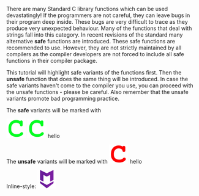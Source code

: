 There are many Standard C library functions which can be used devastatingly! If the programmers are not careful, they can leave bugs in their program deep inside. These bugs are very difficult to trace as they produce very unexpected behaviour. Many of the functions that deal with strings fall into this category. In recent revisions of the standard many alternative **safe** functions are introduced. These safe functions are recommended to use. However, they are not strictly maintained by all compilers as the compiler developers are not forced to include all safe functions in their compiler package.

This tutorial will highlight safe variants of the functions first. Then the **unsafe** function that does the same thing will be introduced. In case the safe variants haven't come to the compiler you use, you can proceed with the unsafe functions - please be careful. Also remember that the unsafe variants promote bad programming practice.

The **safe** variants will be marked with <div float="left"> ![Safe variant](../images/green-c-small.png) ![Safe variant](../images/green-c-small.png) hello </div>

The **unsafe** variants will be marked with ![Unafe variant](../images/red-c-small.png) hello


Inline-style: 
![alt text](https://github.com/adam-p/markdown-here/raw/master/src/common/images/icon48.png "Logo Title Text 1")


